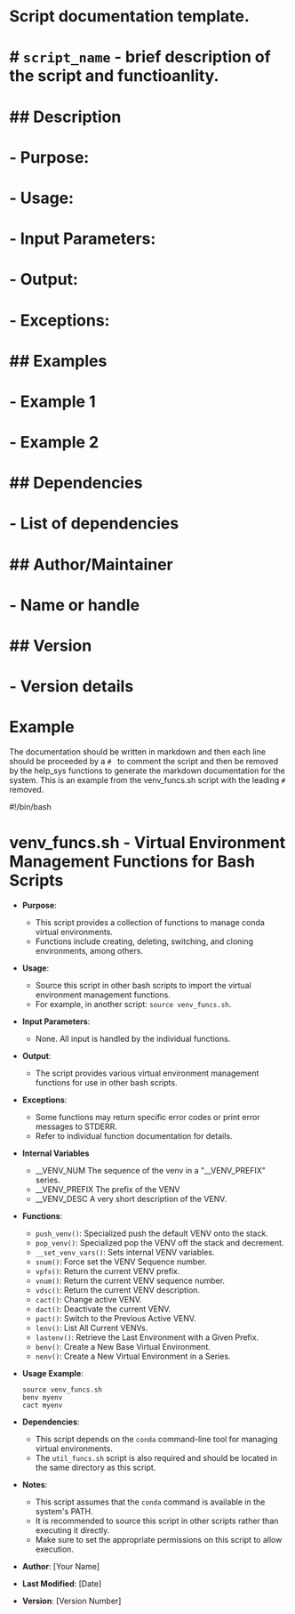 # Script documentation template.


# # `script_name` - brief description of the script and functioanlity.
# ## Description
# - **Purpose**: 
# - **Usage**: 
# - **Input Parameters**: 
# - **Output**: 
# - **Exceptions**: 
# 
# ## Examples
# - Example 1
# - Example 2
# 
# ## Dependencies
# - List of dependencies
# 
# ## Author/Maintainer
# - Name or handle
# 
# ## Version
# - Version details
# 


# Example
The documentation should be written in markdown and then each line should be proceeded by a `# ` to comment the script and then be removed by the help_sys functions to generate the markdown documentation for the system. This is an example from the venv_funcs.sh script with the leading `# ` removed.

#!/bin/bash

# venv_funcs.sh - Virtual Environment Management Functions for Bash Scripts

- **Purpose**: 
  - This script provides a collection of functions to manage conda virtual environments.
  - Functions include creating, deleting, switching, and cloning environments, among others.

- **Usage**: 
  - Source this script in other bash scripts to import the virtual environment management functions.
  - For example, in another script: `source venv_funcs.sh`.

- **Input Parameters**: 
  - None. All input is handled by the individual functions.

- **Output**: 
  - The script provides various virtual environment management functions for use in other bash scripts.

- **Exceptions**: 
  - Some functions may return specific error codes or print error messages to STDERR.
  - Refer to individual function documentation for details.

- **Internal Variables**
  - __VENV_NUM    The sequence of the venv in a "__VENV_PREFIX" series.
  - __VENV_PREFIX The prefix of the VENV
  - __VENV_DESC   A very short description of the VENV.

- **Functions**:
  - `push_venv()`: Specialized push the default VENV onto the stack.
  - `pop_venv()`: Specialized pop the VENV off the stack and decrement.
  - `__set_venv_vars()`: Sets internal VENV variables.
  - `snum()`: Force set the VENV Sequence number.
  - `vpfx()`: Return the current VENV prefix.
  - `vnum()`: Return the current VENV sequence number.
  - `vdsc()`: Return the current VENV description.
  - `cact()`: Change active VENV.
  - `dact()`: Deactivate the current VENV.
  - `pact()`: Switch to the Previous Active VENV.
  - `lenv()`: List All Current VENVs.
  - `lastenv()`: Retrieve the Last Environment with a Given Prefix.
  - `benv()`: Create a New Base Virtual Environment.
  - `nenv()`: Create a New Virtual Environment in a Series.

- **Usage Example**:
  ```shellscript
  source venv_funcs.sh
  benv myenv
  cact myenv
  ```

- **Dependencies**: 
  - This script depends on the `conda` command-line tool for managing virtual environments.
  - The `util_funcs.sh` script is also required and should be located in the same directory as this script.

- **Notes**:
  - This script assumes that the `conda` command is available in the system's PATH.
  - It is recommended to source this script in other scripts rather than executing it directly.
  - Make sure to set the appropriate permissions on this script to allow execution.

- **Author**: [Your Name]
- **Last Modified**: [Date]

- **Version**: [Version Number]
